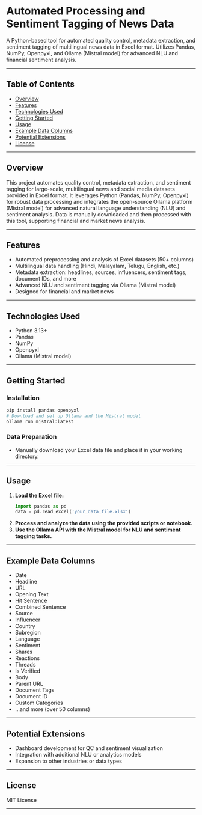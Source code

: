 # Automated Processing and Sentiment Tagging of News Data

A Python-based tool for automated quality control, metadata extraction, and sentiment tagging of multilingual news data in Excel format. Utilizes Pandas, NumPy, Openpyxl, and Ollama (Mistral model) for advanced NLU and financial sentiment analysis.

---

## Table of Contents

- [Overview](#overview)
- [Features](#features)
- [Technologies Used](#technologies-used)
- [Getting Started](#getting-started)
- [Usage](#usage)
- [Example Data Columns](#example-data-columns)
- [Potential Extensions](#potential-extensions)
- [License](#license)

---

## Overview

This project automates quality control, metadata extraction, and sentiment tagging for large-scale, multilingual news and social media datasets provided in Excel format. It leverages Python (Pandas, NumPy, Openpyxl) for robust data processing and integrates the open-source Ollama platform (Mistral model) for advanced natural language understanding (NLU) and sentiment analysis. Data is manually downloaded and then processed with this tool, supporting financial and market news analysis.

---

## Features

- Automated preprocessing and analysis of Excel datasets (50+ columns)
- Multilingual data handling (Hindi, Malayalam, Telugu, English, etc.)
- Metadata extraction: headlines, sources, influencers, sentiment tags, document IDs, and more
- Advanced NLU and sentiment tagging via Ollama (Mistral model)
- Designed for financial and market news

---

## Technologies Used

- Python 3.13+
- Pandas
- NumPy
- Openpyxl
- Ollama (Mistral model)

---

## Getting Started

### Installation

```bash
pip install pandas openpyxl
# Download and set up Ollama and the Mistral model
ollama run mistral:latest
```

### Data Preparation

- Manually download your Excel data file and place it in your working directory.

---

## Usage

1. **Load the Excel file:**
   ```python
   import pandas as pd
   data = pd.read_excel('your_data_file.xlsx')
   ```
2. **Process and analyze the data using the provided scripts or notebook.**
3. **Use the Ollama API with the Mistral model for NLU and sentiment tagging tasks.**

---

## Example Data Columns

- Date
- Headline
- URL
- Opening Text
- Hit Sentence
- Combined Sentence
- Source
- Influencer
- Country
- Subregion
- Language
- Sentiment
- Shares
- Reactions
- Threads
- Is Verified
- Body
- Parent URL
- Document Tags
- Document ID
- Custom Categories
- ...and more (over 50 columns)

---

## Potential Extensions

- Dashboard development for QC and sentiment visualization
- Integration with additional NLU or analytics models
- Expansion to other industries or data types

---

## License

MIT License

---
